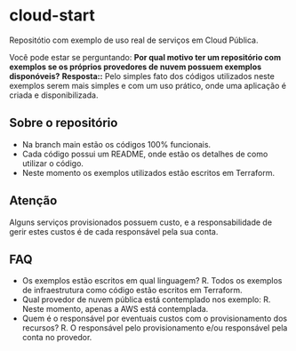 # cloud-start
Repositótio com exemplo de uso real de serviços em Cloud Pública.

Você pode estar se perguntando: **Por qual motivo ter um repositório com exemplos se os próprios provedores de nuvem possuem exemplos disponóveis?** __Resposta::__ Pelo simples fato dos códigos utilizados neste exemplos serem mais simples e com um uso prático, onde uma aplicação é criada e disponibilizada.

## Sobre o repositório
- Na branch main estão os códigos 100% funcionais.
- Cada código possui um README, onde estão os detalhes de como utilizar o código.
- Neste momento os exemplos utilizados estão escritos em Terraform.

## Atenção
Alguns serviços provisionados possuem custo, e a responsabilidade de gerir estes custos é de cada responsável pela sua conta.

## FAQ
- Os exemplos estão escritos em qual linguagem?
R. Todos os exemplos de infraestrutura como código estão escritos em Terraform.
- Qual provedor de nuvem pública está contemplado nos exemplo:
R. Neste momento, apenas a AWS está contemplada.
- Quem é o responsável por eventuais custos com o provisionamento dos recursos?
R. O responsável pelo provisionamento e/ou responsável pela conta no provedor.
